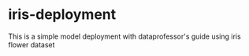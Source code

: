 # iris-deployment
This is a simple model deployment with dataprofessor's guide using iris flower dataset
